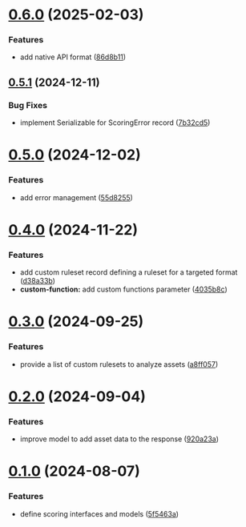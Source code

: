 # [0.6.0](https://github.com/gravitee-io/gravitee-scoring-api/compare/0.5.1...0.6.0) (2025-02-03)


### Features

* add native API format ([86d8b11](https://github.com/gravitee-io/gravitee-scoring-api/commit/86d8b11d8c1a56b643a44aa288d3221d1e19369a))

## [0.5.1](https://github.com/gravitee-io/gravitee-scoring-api/compare/0.5.0...0.5.1) (2024-12-11)


### Bug Fixes

* implement Serializable for ScoringError record ([7b32cd5](https://github.com/gravitee-io/gravitee-scoring-api/commit/7b32cd52495167d937b2fe0f277f75a5cf66ef1a))

# [0.5.0](https://github.com/gravitee-io/gravitee-scoring-api/compare/0.4.0...0.5.0) (2024-12-02)


### Features

* add error management ([55d8255](https://github.com/gravitee-io/gravitee-scoring-api/commit/55d8255960bf48a65f62002a4621e6207fd4d6a8))

# [0.4.0](https://github.com/gravitee-io/gravitee-scoring-api/compare/0.3.0...0.4.0) (2024-11-22)


### Features

* add custom ruleset record defining a ruleset for a targeted format ([d38a33b](https://github.com/gravitee-io/gravitee-scoring-api/commit/d38a33b4c17ddc9c6b8d47504766202b2bedf828))
* **custom-function:** add custom functions parameter ([4035b8c](https://github.com/gravitee-io/gravitee-scoring-api/commit/4035b8cbef29c0cddb269881f737df6f0ddd48e3))

# [0.3.0](https://github.com/gravitee-io/gravitee-scoring-api/compare/0.2.0...0.3.0) (2024-09-25)


### Features

* provide a list of custom rulesets to analyze assets ([a8ff057](https://github.com/gravitee-io/gravitee-scoring-api/commit/a8ff057e62b781cb8511b1ba00324072595b6b01))

# [0.2.0](https://github.com/gravitee-io/gravitee-scoring-api/compare/0.1.0...0.2.0) (2024-09-04)


### Features

* improve model to add asset data to the response ([920a23a](https://github.com/gravitee-io/gravitee-scoring-api/commit/920a23a1bedeb76dc3c24e2099d63eec2a99222d))

# [0.1.0](https://github.com/gravitee-io/gravitee-scoring-api/compare/0.0.0...0.1.0) (2024-08-07)


### Features

* define scoring interfaces and models ([5f5463a](https://github.com/gravitee-io/gravitee-scoring-api/commit/5f5463a7bcd4aba7684ab6fcb5689e28904390a7))
